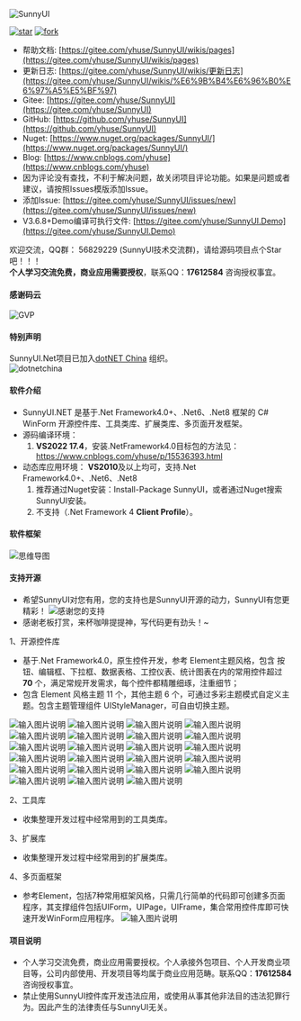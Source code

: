![SunnyUI](https://images.gitee.com/uploads/images/2021/0324/213615_54240ba9_416720.png "SunnyUI.png")

[![star](https://gitee.com/yhuse/SunnyUI/badge/star.svg?theme=gvp)](https://gitee.com/yhuse/SunnyUI/stargazers)
[![fork](https://gitee.com/yhuse/SunnyUI/badge/fork.svg?theme=gvp)](https://gitee.com/yhuse/SunnyUI/members)    
- 帮助文档: [https://gitee.com/yhuse/SunnyUI/wikis/pages](https://gitee.com/yhuse/SunnyUI/wikis/pages) 
- 更新日志: [https://gitee.com/yhuse/SunnyUI/wikis/更新日志](https://gitee.com/yhuse/SunnyUI/wikis/%E6%9B%B4%E6%96%B0%E6%97%A5%E5%BF%97)
- Gitee: [https://gitee.com/yhuse/SunnyUI](https://gitee.com/yhuse/SunnyUI)    
- GitHub: [https://github.com/yhuse/SunnyUI](https://github.com/yhuse/SunnyUI)    
- Nuget: [https://www.nuget.org/packages/SunnyUI/](https://www.nuget.org/packages/SunnyUI/)    
- Blog: [https://www.cnblogs.com/yhuse](https://www.cnblogs.com/yhuse)    
- 因为评论没有查找，不利于解决问题，故关闭项目评论功能。如果是问题或者建议，请按照Issues模版添加Issue。    
- 添加Issue: [https://gitee.com/yhuse/SunnyUI/issues/new](https://gitee.com/yhuse/SunnyUI/issues/new)    
- V3.6.8+Demo编译可执行文件: [https://gitee.com/yhuse/SunnyUI.Demo](https://gitee.com/yhuse/SunnyUI.Demo)
    
欢迎交流，QQ群： 56829229  (SunnyUI技术交流群)，请给源码项目点个Star吧！！！  
**个人学习交流免费，商业应用需要授权**，联系QQ：**17612584** 咨询授权事宜。  

#### 感谢码云
![GVP](https://images.gitee.com/uploads/images/2021/0526/214138_85647268_416720.png "QQ图片20210526213958.png")  
    
#### 特别声明
SunnyUI.Net项目已加入[dotNET China](https://gitee.com/dotnetchina) 组织。<br/>
![dotnetchina](https://images.gitee.com/uploads/images/2021/0324/120117_2da9922c_416720.png "132645_21007ea0_974299.png")

#### 软件介绍
- SunnyUI.NET 是基于.Net Framework4.0+、.Net6、.Net8 框架的 C# WinForm 开源控件库、工具类库、扩展类库、多页面开发框架。    
- 源码编译环境：    
  1. **VS2022 17.4**，安装.NetFramework4.0目标包的方法见：https://www.cnblogs.com/yhuse/p/15536393.html    
- 动态库应用环境： **VS2010**及以上均可，支持.Net Framework4.0+、.Net6、.Net8     
  1. 推荐通过Nuget安装：Install-Package SunnyUI，或者通过Nuget搜索SunnyUI安装。    
  2. 不支持（.Net Framework 4 **Client Profile**）。     
    
#### 软件框架
![思维导图](https://images.gitee.com/uploads/images/2020/0627/210016_f3203a8b_416720.png "0.png")

#### 支持开源
- 希望SunnyUI对您有用，您的支持也是SunnyUI开源的动力，SunnyUI有您更精彩！
![感谢您的支持](https://images.gitee.com/uploads/images/2021/0409/201558_9a0993a3_416720.png "SupportSunnyUI.png")
- 感谢老板打赏，来杯咖啡提提神，写代码更有劲头！~

1、开源控件库  

  - 基于.Net Framework4.0，原生控件开发，参考 Element主题风格，包含 按钮、编辑框、下拉框、数据表格、工控仪表、统计图表在内的常用控件超过  **70** 个，满足常规开发需求，每个控件都精雕细琢，注重细节；  
  - 包含 Element 风格主题 11 个，其他主题 6 个，可通过多彩主题模式自定义主题。包含主题管理组件 UIStyleManager，可自由切换主题。  

![输入图片说明](https://foruda.gitee.com/images/1695452615395997083/00202d42_416720.png "屏幕截图")
![输入图片说明](https://foruda.gitee.com/images/1695452642851863238/aaeec26f_416720.png "屏幕截图")
![输入图片说明](https://foruda.gitee.com/images/1695452680081274144/3c1e7f98_416720.png "屏幕截图")
![输入图片说明](https://foruda.gitee.com/images/1695452700873038668/063ed9c0_416720.png "屏幕截图")
![输入图片说明](https://foruda.gitee.com/images/1695452736023225936/3390f8f2_416720.png "屏幕截图")
![输入图片说明](https://foruda.gitee.com/images/1695452755229762213/ca32e657_416720.png "屏幕截图")
![输入图片说明](https://foruda.gitee.com/images/1695452775585329155/0dbba2b2_416720.png "屏幕截图")
![输入图片说明](https://foruda.gitee.com/images/1695452790242801454/adfb6473_416720.png "屏幕截图")
![输入图片说明](https://foruda.gitee.com/images/1695452812586687608/90d4f3eb_416720.png "屏幕截图")
![输入图片说明](https://foruda.gitee.com/images/1695452847110834271/9be91c47_416720.png "屏幕截图")
![输入图片说明](https://foruda.gitee.com/images/1695452877418500901/2c591614_416720.png "屏幕截图")
![输入图片说明](https://foruda.gitee.com/images/1695452892176132380/6c05f728_416720.png "屏幕截图")
![输入图片说明](https://foruda.gitee.com/images/1695452907304141254/2dd0aa1b_416720.png "屏幕截图")
![输入图片说明](https://foruda.gitee.com/images/1695452922677145039/3e8f40d1_416720.png "屏幕截图")
![输入图片说明](https://foruda.gitee.com/images/1695452941707002701/0706c309_416720.png "屏幕截图")
![输入图片说明](https://foruda.gitee.com/images/1695452962527727515/528579ba_416720.png "屏幕截图")
![输入图片说明](https://foruda.gitee.com/images/1695452975298844079/ec3b9fce_416720.png "屏幕截图")
![输入图片说明](https://foruda.gitee.com/images/1695453017275109921/7560fffb_416720.png "屏幕截图")
![输入图片说明](https://foruda.gitee.com/images/1695453028239627243/e3037142_416720.png "屏幕截图")
![输入图片说明](https://foruda.gitee.com/images/1695453068134019308/8a62c6ca_416720.png "屏幕截图")
![输入图片说明](https://foruda.gitee.com/images/1695453092842557213/2a930ecc_416720.png "屏幕截图")
![输入图片说明](https://foruda.gitee.com/images/1695453118713578423/4bb3fa94_416720.png "屏幕截图")
![输入图片说明](https://foruda.gitee.com/images/1695453138393750291/9ec560fd_416720.png "屏幕截图")

2、工具库

  - 收集整理开发过程中经常用到的工具类库。

3、扩展库

  - 收集整理开发过程中经常用到的扩展类库。

4、多页面框架

  - 参考Element，包括7种常用框架风格，只需几行简单的代码即可创建多页面程序，其支撑组件包括UIForm，UIPage，UIFrame，集合常用控件库即可快速开发WinForm应用程序。
![输入图片说明](https://foruda.gitee.com/images/1695453189247127628/1adcd0d0_416720.png "屏幕截图")

#### 项目说明
- 个人学习交流免费，商业应用需要授权。个人承接外包项目、个人开发商业项目等，公司内部使用、开发项目等均属于商业应用范畴。联系QQ：**17612584** 咨询授权事宜。      
- 禁止使用SunnyUI控件库开发违法应用，或使用从事其他非法目的违法犯罪行为。因此产生的法律责任与SunnyUI无关。     